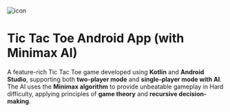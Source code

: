 ![icon](https://github.com/user-attachments/assets/ebacb18d-d21d-4f24-9d32-366988520e2c)

#  Tic Tac Toe Android App (with Minimax AI)
A feature-rich Tic Tac Toe game developed using **Kotlin** and **Android Studio**, supporting both **two-player mode** and **single-player mode with AI**. The AI uses the **Minimax algorithm** to provide unbeatable gameplay in Hard difficulty, applying principles of **game theory** and **recursive decision-making**.

